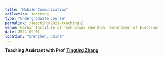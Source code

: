 ```yaml
---
title: "Mobile Communication"
collection: teaching
type: "Undergraduate course"
permalink: /teaching/2021-teaching-2
venue: Harbin Institute of Technology Shenzhen, Department of Electronic Engineering"
date: 2021-09-01
location: "Shenzhen, China"
---
```

**Teaching Assistant with Prof. [Tingting Zhang]((https://faculty.hitsz.edu.cn/zhangtingting))**



